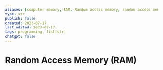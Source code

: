 ```yaml
---
aliases: [computer memory, RAM, Random access memory, random access memory]
type: str
publish: false
created: 2023-07-17
last_edited: 2023-07-17
tags: programming, list[str]
chatgpt: false
---
```

# Random Access Memory (RAM)